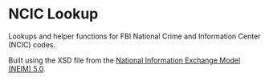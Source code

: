 # NCIC Lookup

Lookups and helper functions for FBI National Crime and Information Center (NCIC) codes.

Built using the XSD file from the [National Information Exchange Model (NEIM) 5.0](https://release.niem.gov/niem/5.0/).
